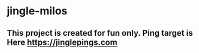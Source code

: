 # jingle-milos

## This project is created for fun only. Ping target is Here https://jinglepings.com